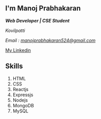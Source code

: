 ## I'm Manoj Prabhakaran
***Web Developer | CSE Student***


*Kovilpatti*


*Email : manojprabhakaran524@gmail.com*

[My Linkedin](https://www.linkedin.com/in/manoj-prabhakaran-p-584539258/)

## Skills
1. HTML
2. CSS
3. Reactjs
4. Expressjs
5. Nodejs
6. MongoDB
7. MySQL
